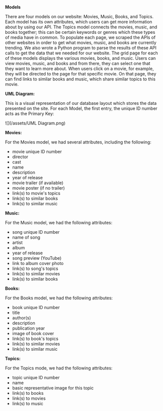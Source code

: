 **Models**

There are four models on our website: Movies, Music, Books, and Topics. Each model has its own attributes, which users can get more information about by using our API. The Topics model connects the movies, music, and books together; this can be certain keywords or genres which these types of media have in common. To populate each page, we scraped the APIs of other websites in order to get what movies, music, and books are currently trending. We also wrote a Python program to parse the results of these API calls to get the data that we needed for our website. The grid page for each of these models displays the various movies, books, and music. Users can view movies, music, and books and from there, they can select one that they want to learn more about. When users click on a movie, for example, they will be directed to the page for that specific movie. On that page, they can find links to similar books and music, which share similar topics to this movie.

**UML Diagram:**

This is a visual representation of our database layout which stores the data presented on the site. For each Model, the first entry, the unique ID number acts as the Primary Key:

![](/assets/UML Diagram.png)

**Movies:**

For the Movies model, we had several attributes, including the following:

* movie unique ID number
* director
* cast
* name
* description
* year of release
* movie trailer \(if available\)
* movie poster \(if no trailer\)
* link\(s\) to movie's topics
* link\(s\) to similar books
* link\(s\) to similar music

**Music:**

For the Music model, we had the following attributes:

* song unique ID number
* name of song
* artist
* album
* year of release
* song preview \(YouTube\)
* link to album cover photo
* link\(s\) to song's topics
* link\(s\) to similar movies
* link\(s\) to similar books

**Books:**

For the Books model, we had the following attributes:

* book unique ID number
* title
* author\(s\)
* description
* publication year
* image of book cover
* link\(s\) to book's topics
* link\(s\) to similar movies
* link\(s\) to similar music

**Topics:**

For the Topics mode, we had the following attributes:

* topic unique ID number
* name
* basic representative image for this topic
* link\(s\) to books
* link\(s\) to movies
* link\(s\) to music



